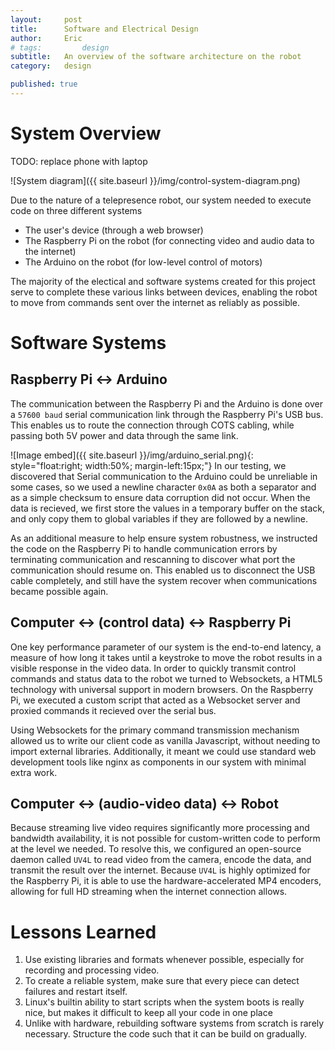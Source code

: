 ```yaml
---
layout:     post
title:      Software and Electrical Design
author:     Eric
# tags: 		design
subtitle:  	An overview of the software architecture on the robot
category:   design

published: true
---
```

<!-- Start Writing Below in Markdown -->

<!-- Table of Contents -->

<!-- # Table of Contents
* TOC
{:toc}
 -->
# System Overview

TODO: replace phone with laptop

![System diagram]({{ site.baseurl }}/img/control-system-diagram.png)

Due to the nature of a telepresence robot, our system needed to execute code on three different systems
- The user's device (through a web browser)
- The Raspberry Pi on the robot (for connecting video and audio data to the internet)
- The Arduino on the robot (for low-level control of motors)

The majority of the electical and software systems created for this project serve to complete these various links between devices, enabling the robot to move from commands sent over the internet as reliably as possible.

# Software Systems

## Raspberry Pi <-> Arduino

The communication between the Raspberry Pi and the Arduino is done over a `57600 baud` serial communication link through the Raspberry Pi's USB bus. This enables us to route the connection through COTS cabling, while passing both 5V power and data through the same link. 

![Image embed]({{ site.baseurl }}/img/arduino_serial.png){: style="float:right; width:50%; margin-left:15px;"}
In our testing, we discovered that Serial communication to the Arduino could be unreliable in some cases, so we used a newline character `0x0A` as both a separator and as a simple checksum to ensure data corruption did not occur. When the data is recieved, we first store the values in a temporary buffer on the stack, and only copy them to global variables if they are followed by a newline. 


As an additional measure to help ensure system robustness, we instructed the code on the Raspberry Pi to handle communication errors by terminating communication and rescanning to discover what port the communication should resume on. This enabled us to disconnect the USB cable completely, and still have the system recover when communications became possible again.


## Computer <-> (control data) <-> Raspberry Pi

One key performance parameter of our system is the end-to-end latency, a measure of how long it takes until a keystroke to move the robot results in a visible response in the video data. In order to quickly transmit control commands and status data to the robot we turned to Websockets, a HTML5 technology with universal support in modern browsers. On the Raspberry Pi, we executed a custom script that acted as a Websocket server and proxied commands it recieved over the serial bus. 

Using Websockets for the primary command transmission mechanism allowed us to write our client code as vanilla Javascript, without needing to import external libraries. Additionally, it meant we could use standard web development tools like nginx as components in our system with minimal extra work.

## Computer <-> (audio-video data) <-> Robot

Because streaming live video requires significantly more processing and bandwidth availability, it is not possible for custom-written code to perform at the level we needed. To resolve this, we configured an open-source daemon called `UV4L` to read video from the camera, encode the data, and transmit the result over the internet. Because `UV4L` is highly optimized for the Raspberry Pi, it is able to use the hardware-accelerated MP4 encoders, allowing for full HD streaming when the internet connection allows.

# Lessons Learned

1. Use existing libraries and formats whenever possible, especially for recording and processing video.
1. To create a reliable system, make sure that every piece can detect failures and restart itself.
1. Linux's builtin ability to start scripts when the system boots is really nice, but makes it difficult to keep all your code in one place
1. Unlike with hardware, rebuilding software systems from scratch is rarely necessary. Structure the code such that it can be build on gradually.


<!-- [Link to Google](https://www.google.com) -->
<!-- ![Image embed]({{ site.baseurl }}/img/Logo_Fairy_Tail_right.png) -->
